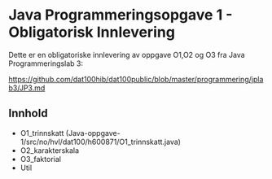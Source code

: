 # Java Programmeringsopgave 1 - Obligatorisk Innlevering 
Dette er en obligatoriske innlevering av oppgave O1,O2 og O3 fra Java Programmeringslab 3:

https://github.com/dat100hib/dat100public/blob/master/programmering/jplab3/JP3.md

## Innhold
* O1_trinnskatt (Java-oppgave-1/src/no/hvl/dat100/h600871/O1_trinnskatt.java)
* O2_karakterskala
* O3_faktorial
* Util
